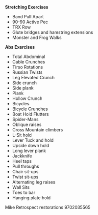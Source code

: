 **Stretching Exercises**
- Band Pull Apart
- 90-90 Active Pec
- TRX Row
- Glute bridges and hamstring extensions
- Monster and Frog Walks

**Abs Exercises**
- Total Abdominal
- Cable Crunches
- Tirso Rotations
- Russian Twists
- Leg Elevated Crunch
- Side crunch
- Side plank
- Plank
- Hollow Crunch
- Bicycles
- Bicycle Crunches
- Boat Hold Flutters
- Spider-Mans
- Oblique raises
- Cross Mountain climbers
- L-Sit hold
- Lever Tuck and hold
- Upside down hold
- Long lever plank
- Jackknife
- Heel taps
- Pull throughs
- Chair sit-ups
- Twist sit-ups
- Alternating leg raises
- Wall Sits
- Toes to bar
- Hanging plate hold

Mike
Retrospect restorations
9702035565